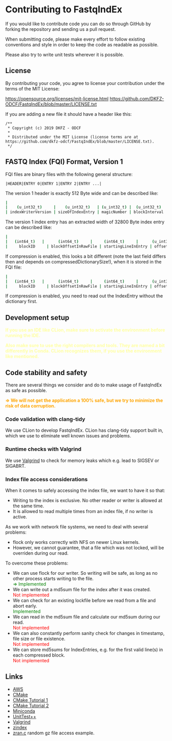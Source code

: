 # Contributing to FastqIndEx

If you would like to contribute code you can do so through GitHub by forking the repository and sending us a pull request.

When submitting code, please make every effort to follow existing conventions and style in order to keep the code as readable as possible.

Please also try to write unit tests wherever it is possible.

## License

By contributing your code, you agree to license your contribution under the terms of the MIT License:

https://opensource.org/licenses/mit-license.html
https://github.com/DKFZ-ODCF/FastqIndEx/blob/master/LICENSE.txt

If you are adding a new file it should have a header like this:

```
/**
 * Copyright (c) 2019 DKFZ - ODCF
 *
 * Distributed under the MIT License (license terms are at https://github.com/dkfz-odcf/FastqIndEx/blob/master/LICENSE.txt).
 */
 ```

## FASTQ Index (FQI) Format, Version 1

FQI files are binary files with the following general structure:

```
|HEADER|ENTRY 0|ENTRY 1|ENTRY 2|ENTRY ...|
```

The version 1 header is exactly 512 Byte wide and can be described like:

``` bash
|                                                                              (IndexHeader)                                                                             | 
|    (u_int32_t)     |    (u_int32_t)   | (u_int32_t) |  (u_int32_t)  |   (int64_t)   |     (int64_t)    |           (bool)          |   (u_char)  | (int64_t)[59] |
| indexWriterVersion | sizeOfIndexEntry | magicNumber | blockInterval | numberOfEntries | linesInIndexedFile | dictionariesAreCompressed | placeholder |     reserved    |
```

The version 1 index entry has an extracted width of 32800 Byte index entry can be described like:

```bash
|                                                                          IndexEntry                                                                         |
|   (int64_t)   |      (int64_t)     |     (int64_t)     |      (u_int32_t)       | (u_int32_t) | (u_char) |        (u_int16_t)       | (u_char)[32768] |
|     blockID     | blockOffsetInRawFile | startingLineInEntry | offsetOfFirstValidLine |     bits    | reserved | compressedDictionarySize |    dictionary   |
```

If compression is enabled, this looks a bit different (note the last field differs then and depends on compressedDictionarySize!), when it is stored in the FQI file:

```bash
|                                                                                   IndexEntry                                                                                   |
|   (int64_t)   |      (int64_t)     |     (int64_t)     |      (u_int32_t)       | (u_int32_t) | (u_char) |        (u_int16_t)       | (u_char)[compressedDictionarySize] |
|     blockID     | blockOffsetInRawFile | startingLineInEntry | offsetOfFirstValidLine |     bits    | reserved | compressedDictionarySize |             dictionary             |
```

If compression is enabled, you need to read out the IndexEntry without the dictionary first. 

## Development setup

**<span style="color:ffffa0;">If you use an IDE like CLion, make sure to 
activate the environment before running the IDE.</span>**

**<span style="color:ffffa0;">Also make sure to use the right compilers
and tools. They are named a bit differently in Conda. CLion recognizes
them, if you use the environment like mentioned.</span>**

## Code stability and safety

There are several things we consider and do to make usage of FastqIndEx
as safe as possible.

   
**<span style="color:orange;">=>  We will not get the application a 100%
  safe, but we try to minimize the risk of data corruption.</span>**

### Code validation with clang-tidy

We use CLion to develop FastqIndEx. CLion has clang-tidy support built 
in, which we use to eliminate well known issues and problems.

### Runtime checks with Valgrind

We use [Valgrind](http://valgrind.org/) to check for memory leaks which 
e.g. lead to SIGSEV or SIGABRT.

### Index file access considerations

When it comes to safely accessing the index file, we want to have it so
that:
- Writing to the index is exclusive. No other reader or writer is 
  allowed at the same time.
- It is allowed to read multiple times from an index file, if no writer 
  is active. 

As we work with network file systems, we need to deal with several 
problems:
- flock only works correctly with NFS on newer Linux kernels.
- However, we cannot guarantee, that a file which was not locked, will
  be overriden during our read.

To overcome these problems:
- We can use flock for our writer. So writing will be safe, as long as
  no other process starts writing to the file. 
  <br><span style="color:green;">=> Implemented</span>
- We can write out a md5sum file for the index after it was created. 
  <br><span style="color:red;">Not implemented</span>
- We can check for an existing lockfile before we read from a file and 
  abort early. 
  <br><span style="color:green;">Implemented</span>
- We can read in the md5sum file and calculate our md5sum during our 
  read. 
  <br><span style="color:red;">Not implemented</span> 
- We can also constantly perform sanity check for changes in timestamp,
  file size or file existence. 
  <br><span style="color:red;">Not implemented</span>
- We can store md5sums for IndexEntries, e.g. for the first valid 
  line(s) in each compressed block. 
  <br><span style="color:red;">Not implemented</span>

## Links

* [AWS](https://docs.aws.amazon.com/sdk-for-cpp/v1/developer-guide/setup.html)
* [CMake](https://cmake.org/)
* [CMake Tutorial 1](https://preshing.com/20170511/how-to-build-a-cmake-based-project/)
* [CMake Tutorial 2](http://wiki.ogre3d.org/Getting+Started+With+CMake)
* [Miniconda](https://docs.conda.io/en/latest/miniconda.html)
* [UnitTest++](https://github.com/unittest-cpp/unittest-cpp)
* [Valgrind](http://valgrind.org/)
* [zindex](https://mattgodbolt.github.io/zindex/#/)
* [zran.c](https://github.com/madler/zlib/blob/master/examples/zran.c) 
  random gz file access example.